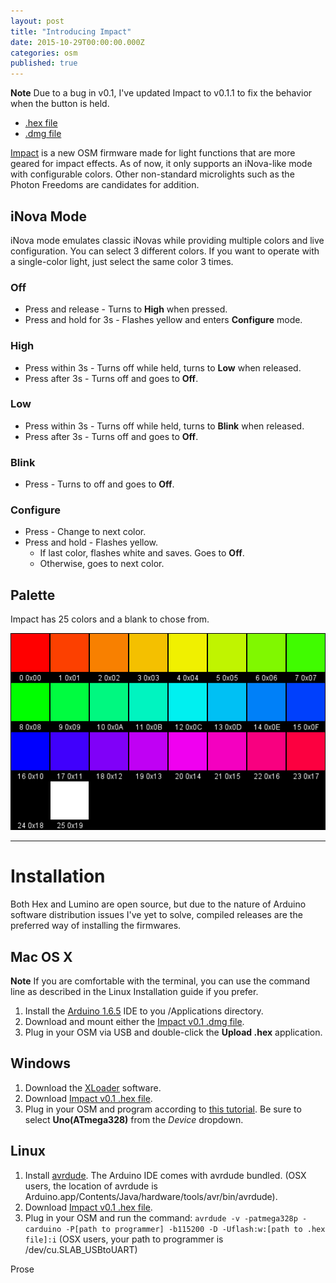 ```yaml
---
layout: post
title: "Introducing Impact"
date: 2015-10-29T00:00:00.000Z
categories: osm
published: true
---
```

**Note** Due to a bug in v0.1, I've updated Impact to v0.1.1 to fix the behavior when the button is held.
* [.hex file](/firmwares/impact_v0_1_1_11.hex)
* [.dmg file](/firmwares/Impact%20v0.1.1%2011.dmg)

[Impact](http://github.com/iterati/impact/) is a new OSM firmware made for light functions that are more geared for impact effects. As of now, it only supports an iNova-like mode with configurable colors. Other non-standard microlights such as the Photon Freedoms are candidates for addition.

## iNova Mode

iNova mode emulates classic iNovas while providing multiple colors and live configuration. You can select 3 different colors. If you want to operate with a single-color light, just select the same color 3 times.

### Off

* Press and release - Turns to **High** when pressed.
* Press and hold for 3s - Flashes yellow and enters **Configure** mode.

### High

* Press within 3s - Turns off while held, turns to **Low** when released.
* Press after 3s - Turns off and goes to **Off**.

### Low

* Press within 3s - Turns off while held, turns to **Blink** when released.
* Press after 3s - Turns off and goes to **Off**.

### Blink

* Press - Turns to off and goes to **Off**.

### Configure

* Press - Change to next color.
* Press and hold - Flashes yellow.
  * If last color, flashes white and saves. Goes to **Off**.
  * Otherwise, goes to next color.
  
  
## Palette
Impact has 25 colors and a blank to chose from.

![Impact's Palette](/images/impact_palette.png)

----
# Installation
Both Hex and Lumino are open source, but due to the nature of Arduino software distribution issues I've yet to solve, compiled releases are the preferred way of installing the firmwares.

## Mac OS X
**Note** If you are comfortable with the terminal, you can use the command line as described in the Linux Installation guide if you prefer.

 1. Install the [Arduino 1.6.5](https://www.arduino.cc/Main/Software) IDE to you /Applications directory.
 2. Download and mount either the [Impact v0.1 .dmg file](/firmwares/Impact%20v0.1%2010.dmg).
 3. Plug in your OSM via USB and double-click the **Upload .hex** application.

## Windows
1. Download the [XLoader](http://russemotto.com/xloader/) software.
2. Download [Impact v0.1 .hex file](/firmwares/impact_v0_1_10.hex).
3. Plug in your OSM and program according to [this tutorial](https://liudr.wordpress.com/2013/03/03/load-compiled-binary-to-arduino-with-xloader/). Be sure to select **Uno(ATmega328)** from the *Device* dropdown.

## Linux
 1. Install [avrdude](http://www.nongnu.org/avrdude/). The Arduino IDE comes with avrdude bundled. (OSX users, the location of avrdude is Arduino.app/Contents/Java/hardware/tools/avr/bin/avrdude).
 2. Download [Impact v0.1 .hex file](/firmwares/impact_v0_1_10.hex).
 3. Plug in your OSM and run the command:
     `avrdude -v -patmega328p -carduino -P[path to programmer] -b115200 -D -Uflash:w:[path to .hex file]:i`
(OSX users, your path to programmer is /dev/cu.SLAB_USBtoUART)

Prose


